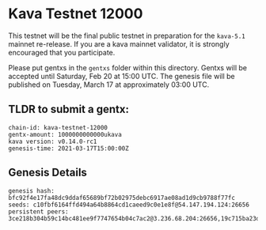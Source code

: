 # Kava Testnet 12000

This testnet will be the final public testnet in preparation for the `kava-5.1` mainnet re-release. If you are a kava mainnet validator, it is strongly encouraged that you participate.

Please put gentxs in the `gentxs` folder within this directory. Gentxs will be accepted until Saturday, Feb 20 at 15:00 UTC. The genesis file will be published on Tuesday, March 17 at approximately 03:00 UTC.

## TLDR to submit a gentx:

```
chain-id: kava-testnet-12000
gentx-amount: 1000000000000ukava
kava version: v0.14.0-rc1
genesis-time: 2021-03-17T15:00:00Z
```

## Genesis Details

```
genesis hash: bfc92f4e17fa48dc9ddaf65689bf72b02975debc6917ae08ad1d9cb9788f77fc
seeds: c10fbf6164ffd494a64b8864cd1caeed9c0e1e8f@54.147.194.124:26656
persistent peers: 3ce218b304b59c14bc481ee9f7747654b04c7ac2@3.236.68.204:26656,19c715ba23d72e552fbe554112e6485015d00a21@54.243.169.80:26656,64badf767a2b5825497437b8090513a4192287fc@3.231.32.243:26656
```

